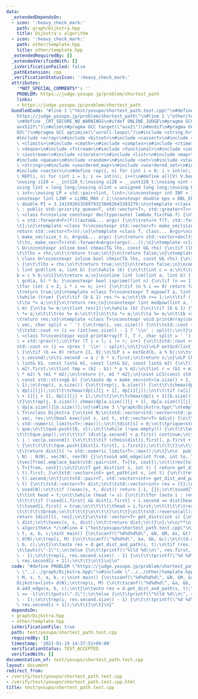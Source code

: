 ```yaml
---
data:
  _extendedDependsOn:
  - icon: ':heavy_check_mark:'
    path: graph/Dijkstra.hpp
    title: Dijkstra's algorithm
  - icon: ':heavy_check_mark:'
    path: other/template.hpp
    title: other/template.hpp
  _extendedRequiredBy: []
  _extendedVerifiedWith: []
  _isVerificationFailed: false
  _pathExtension: cpp
  _verificationStatusIcon: ':heavy_check_mark:'
  attributes:
    '*NOT_SPECIAL_COMMENTS*': ''
    PROBLEM: https://judge.yosupo.jp/problem/shortest_path
    links:
    - https://judge.yosupo.jp/problem/shortest_path
  bundledCode: "#line 1 \"test/yosupo/shortest_path.test.cpp\"\n#define PROBLEM \"\
    https://judge.yosupo.jp/problem/shortest_path\"\n#line 2 \"other/template.hpp\"\
    \n#define _CRT_SECURE_NO_WARNINGS\n#ifdef ONLINE_JUDGE\n#pragma GCC target(\"\
    avx512f\")\n#else\n#pragma GCC target(\"avx2\")\n#endif\n#pragma GCC optimize(\"\
    O3\")\n#pragma GCC optimize(\"unroll-loops\")\n#include <string.h>\n#include <algorithm>\n\
    #include <array>\n#include <bitset>\n#include <cassert>\n#include <cfloat>\n#include\
    \ <climits>\n#include <cmath>\n#include <complex>\n#include <ctime>\n#include\
    \ <deque>\n#include <fstream>\n#include <functional>\n#include <iomanip>\n#include\
    \ <iostream>\n#include <iterator>\n#include <list>\n#include <map>\n#include <memory>\n\
    #include <queue>\n#include <random>\n#include <set>\n#include <stack>\n#include\
    \ <string>\n#include <unordered_map>\n#include <unordered_set>\n#include <utility>\n\
    #include <vector>\n\n#define rep(i, n) for (int i = 0; i < int(n); i++)\n#define\
    \ REP(i, n) for (int i = 1; i <= int(n); i++)\n#define all(V) V.begin(), V.end()\n\
    \nusing i128 = __int128_t;\nusing u128 = __uint128_t;\nusing uint = unsigned int;\n\
    using lint = long long;\nusing ulint = unsigned long long;\nusing P = std::pair<int,\
    \ int>;\nusing LP = std::pair<lint, lint>;\n\nconstexpr int INF = INT_MAX / 2;\n\
    constexpr lint LINF = LLONG_MAX / 2;\nconstexpr double eps = DBL_EPSILON;\nconstexpr\
    \ double PI = 3.141592653589793238462643383279;\n\ntemplate <class T>\nclass prique\
    \ : public std::priority_queue<T, std::vector<T>, std::greater<T>> {\n};\ntemplate\
    \ <class F>\ninline constexpr decltype(auto) lambda_fix(F&& f) {\n\treturn [f\
    \ = std::forward<F>(f)](auto&&... args) {\n\t\treturn f(f, std::forward<decltype(args)>(args)...);\n\
    \t};\n}\ntemplate <class T>\nconstexpr std::vector<T> make_vec(size_t n) {\n\t\
    return std::vector<T>(n);\n}\ntemplate <class T, class... Args>\nconstexpr auto\
    \ make_vec(size_t n, Args&&... args) {\n\treturn std::vector<decltype(make_vec<T>(args...))>(\n\
    \t\tn, make_vec<T>(std::forward<Args>(args)...));\n}\ntemplate <class T, class\
    \ U>\nconstexpr inline bool chmax(T& lhs, const U& rhs) {\n\tif (lhs < rhs) {\n\
    \t\tlhs = rhs;\n\t\treturn true;\n\t}\n\treturn false;\n}\ntemplate <class T,\
    \ class U>\nconstexpr inline bool chmin(T& lhs, const U& rhs) {\n\tif (lhs > rhs)\
    \ {\n\t\tlhs = rhs;\n\t\treturn true;\n\t}\n\treturn false;\n}\nconstexpr inline\
    \ lint gcd(lint a, lint b) {\n\twhile (b) {\n\t\tlint c = a;\n\t\ta = b;\n\t\t\
    b = c % b;\n\t}\n\treturn a;\n}\ninline lint lcm(lint a, lint b) { return a /\
    \ gcd(a, b) * b; }\nconstexpr bool isprime(lint n) {\n\tif (n == 1) return false;\n\
    \tfor (int i = 2; i * i <= n; i++) {\n\t\tif (n % i == 0) return false;\n\t}\n\
    \treturn true;\n}\ntemplate <class T>\nconstexpr T mypow(T a, lint b) {\n\tT res(1);\n\
    \twhile (true) {\n\t\tif (b & 1) res *= a;\n\t\tb >>= 1;\n\t\tif (!b) break;\n\
    \t\ta *= a;\n\t}\n\treturn res;\n}\nconstexpr lint modpow(lint a, lint b, lint\
    \ m) {\n\ta %= m;\n\tlint res(1);\n\twhile (b) {\n\t\tif (b & 1) {\n\t\t\tres\
    \ *= a;\n\t\t\tres %= m;\n\t\t}\n\t\ta *= a;\n\t\ta %= m;\n\t\tb >>= 1;\n\t}\n\
    \treturn res;\n}\ntemplate <class T>\nconstexpr void printArray(const std::vector<T>&\
    \ vec, char split = ' ') {\n\trep(i, vec.size()) {\n\t\tstd::cout << vec[i];\n\
    \t\tstd::cout << (i == (int)vec.size() - 1 ? '\\n' : split);\n\t}\n}\ntemplate\
    \ <class T>\nconstexpr void printArray(T l, T r, char split = ' ') {\n\tT rprev\
    \ = std::prev(r);\n\tfor (T i = l; i != r; i++) {\n\t\tstd::cout << *i;\n\t\t\
    std::cout << (i == rprev ? '\\n' : split);\n\t}\n}\nLP extGcd(lint a, lint b)\
    \ {\n\tif (b == 0) return {1, 0};\n\tLP s = extGcd(b, a % b);\n\tstd::swap(s.first,\
    \ s.second);\n\ts.second -= a / b * s.first;\n\treturn s;\n}\nLP ChineseRem(const\
    \ lint& b1, const lint& m1, const lint& b2, const lint& m2) {\n\tlint p = extGcd(m1,\
    \ m2).first;\n\tlint tmp = (b2 - b1) * p % m2;\n\tlint r = (b1 + m1 * tmp + m1\
    \ * m2) % (m1 * m2);\n\treturn {r, m1 * m2};\n}\nint LCS(const std::string& a,\
    \ const std::string& b) {\n\tauto dp = make_vec<int>(a.size() + 1, b.size() +\
    \ 1);\n\trep(i, a.size()) {\n\t\trep(j, b.size()) {\n\t\t\tchmax(dp[i + 1][j],\
    \ dp[i][j]);\n\t\t\tchmax(dp[i][j + 1], dp[i][j]);\n\t\t\tif (a[i] == b[j]) chmax(dp[i\
    \ + 1][j + 1], dp[i][j] + 1);\n\t\t}\n\t\tchmax(dp[i + 1][b.size()], dp[i][b.size()]);\n\
    \t}\n\trep(j, b.size()) chmax(dp[a.size()][j + 1], dp[a.size()][j]);\n\treturn\
    \ dp[a.size()][b.size()];\n}\n#line 3 \"graph/Dijkstra.hpp\"\ntemplate <class\
    \ T>\nclass Dijkstra {\n\tint N;\n\tstd::vector<std::vector<std::pair<int, T>>>\
    \ vec, rev;\n\tbool exec(int s, int t, std::vector<T> &dist) {\n\t\tdist.assign(N,\
    \ std::numeric_limits<T>::max());\n\t\tdist[s] = 0;\n\t\tprique<std::pair<T, int>>\
    \ que;\n\t\tque.push({0, s});\n\t\twhile (!que.empty()) {\n\t\t\tauto p = que.top();\n\
    \t\t\tque.pop();\n\t\t\tif (dist[p.second] < p.first) continue;\n\t\t\tfor (auto\
    \ i : vec[p.second]) {\n\t\t\t\tif (chmin(dist[i.first], p.first + i.second))\
    \ {\n\t\t\t\t\tque.push({dist[i.first], i.first});\n\t\t\t\t}\n\t\t\t}\n\t\t}\n\
    \t\treturn dist[t] != std::numeric_limits<T>::max();\n\t}\n\n  public:\n\tDijkstra(int\
    \ N) : N(N), vec(N), rev(N) {}\n\tvoid add_edge(int from, int to, T cost) {\n\t\
    \tvec[from].emplace_back(std::pair<int, T>{to, cost});\n\t\trev[to].emplace_back(std::pair<int,\
    \ T>{from, cost});\n\t}\n\tT get_dist(int s, int t) { return get_dist_and_path(s,\
    \ t).first; }\n\tstd::vector<int> get_path(int s, int t) {\n\t\treturn get_dist_and_path(s,\
    \ t).second;\n\t}\n\tstd::pair<T, std::vector<int>> get_dist_and_path(int s, int\
    \ t) {\n\t\tstd::vector<T> dist;\n\t\tstd::vector<int> res = {t};\n\t\tstd::vector<bool>\
    \ used(N);\n\t\tif (!exec(s, t, dist)) return {-1, {}};\n\t\tused[t] = true;\n\
    \t\tint head = t;\n\t\twhile (head != s) {\n\t\t\tfor (auto i : rev[head]) {\n\
    \t\t\t\tif (!used[i.first] && dist[i.first] + i.second == dist[head]) {\n\t\t\t\
    \t\tused[i.first] = true;\n\t\t\t\t\thead = i.first;\n\t\t\t\t\tres.emplace_back(head);\n\
    \t\t\t\t\tbreak;\n\t\t\t\t}\n\t\t\t}\n\t\t}\n\t\tstd::reverse(all(res));\n\t\t\
    return {dist[t], res};\n\t}\n\tstd::vector<T> get_dists(int s) {\n\t\tstd::vector<T>\
    \ dist;\n\t\texec(s, s, dist);\n\t\treturn dist;\n\t}\n};\n\n/**\n * @title Dijkstra's\
    \ algorithm\n */\n#line 4 \"test/yosupo/shortest_path.test.cpp\"\nint N, M, s,\
    \ t, a, b, c;\nint main() {\n\tscanf(\"%d%d%d%d\", &N, &M, &s, &t);\n\tDijkstra<lint>\
    \ d(N);\n\trep(i, M) {\n\t\tscanf(\"%d%d%d\", &a, &b, &c);\n\t\td.add_edge(a,\
    \ b, c);\n\t}\n\tauto res = d.get_dist_and_path(s, t);\n\tif (res.first == -1)\n\
    \t\tputs(\"-1\");\n\telse {\n\t\tprintf(\"%lld %d\\n\", res.first, res.second.size()\
    \ - 1);\n\t\trep(i, res.second.size() - 1) {\n\t\t\tprintf(\"%d %d\\n\", res.second[i],\
    \ res.second[i + 1]);\n\t\t}\n\t}\n}\n"
  code: "#define PROBLEM \"https://judge.yosupo.jp/problem/shortest_path\"\n#include\
    \ \"../../graph/Dijkstra.hpp\"\n#include \"../../other/template.hpp\"\nint N,\
    \ M, s, t, a, b, c;\nint main() {\n\tscanf(\"%d%d%d%d\", &N, &M, &s, &t);\n\t\
    Dijkstra<lint> d(N);\n\trep(i, M) {\n\t\tscanf(\"%d%d%d\", &a, &b, &c);\n\t\t\
    d.add_edge(a, b, c);\n\t}\n\tauto res = d.get_dist_and_path(s, t);\n\tif (res.first\
    \ == -1)\n\t\tputs(\"-1\");\n\telse {\n\t\tprintf(\"%lld %d\\n\", res.first, res.second.size()\
    \ - 1);\n\t\trep(i, res.second.size() - 1) {\n\t\t\tprintf(\"%d %d\\n\", res.second[i],\
    \ res.second[i + 1]);\n\t\t}\n\t}\n}"
  dependsOn:
  - graph/Dijkstra.hpp
  - other/template.hpp
  isVerificationFile: true
  path: test/yosupo/shortest_path.test.cpp
  requiredBy: []
  timestamp: '2021-01-19 14:37:51+09:00'
  verificationStatus: TEST_ACCEPTED
  verifiedWith: []
documentation_of: test/yosupo/shortest_path.test.cpp
layout: document
redirect_from:
- /verify/test/yosupo/shortest_path.test.cpp
- /verify/test/yosupo/shortest_path.test.cpp.html
title: test/yosupo/shortest_path.test.cpp
---
```

